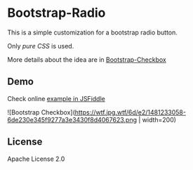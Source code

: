 # Bootstrap-Radio

This is a simple customization for a bootstrap radio button.

Only _pure CSS_ is used.

More details about the idea are in [Bootstrap-Checkbox](https://github.com/Artur-A/Bootstrap-Checkbox)

## Demo

Check online [example in JSFiddle](https://jsfiddle.net/hw8nuxz4/2/)

![Bootstrap Checkbox](https://wtf.jpg.wtf/6d/e2/1481233058-6de230e345f9277a3e3430f8d4067623.png | width=200)


## License
Apache License 2.0